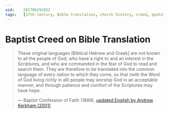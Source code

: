 ```yaml
---
uid:	201706291052
tags:	[17th century, Bible translation, church history, creed, quotation]
---
```


# Baptist Creed on Bible Translation

> These original languages [Biblical Hebrew and Greek] are not known to all the people of God, who have a right to and an interest in the Scriptures, and who are commanded in the fear of God to read and search them. They are therefore to be translated into the common language of every nation to which they come, so that (with the Word of God living richly in all) people may worship God in an acceptable manner, and through patience and comfort of the Scriptures may have hope.
> 
> — Baptist Confession of Faith (1689), [updated English by Andrew Kerkham (2001)](https://www.creeds.net/baptists/1689/kerkham/1689.htm)
